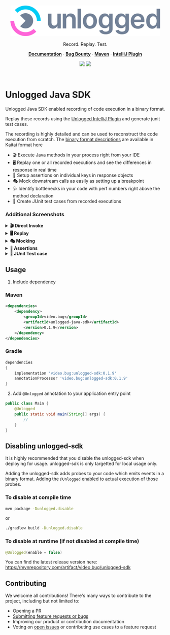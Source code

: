 <p align="center">
  <a href="https://www.unlogged.io/">
    <img src="static/background.svg" height="96">
  </a>
</p>

<p align="center">
  Record. Replay. Test. 
</p>

<p align="center">
  <a href="https://unloggedio.github.io/documentation/"><strong>Documentation</strong></a> ·
  <a href="https://www.unlogged.io/bug-bounty-program"><strong>Bug Bounty</strong></a> ·
  <a href="https://mvnrepository.com/artifact/video.bug/unlogged-sdk/"><strong>Maven</strong></a> ·
  <a href="https://plugins.jetbrains.com/plugin/18529-unlogged"><strong>IntelliJ Plugin</strong></a>
</p>
<p align="center">
  <a href="https://mvnrepository.com/artifact/video.bug/unlogged-sdk"><img src="https://img.shields.io/maven-central/v/video.bug/unlogged-sdk?style=for-the-badge" /></a>
  <a href="https://plugins.jetbrains.com/plugin/18529-unlogged"><img src="https://img.shields.io/jetbrains/plugin/v/18529-unlogged?style=for-the-badge" /></a>


  
</p>
<br/>


# Unlogged Java SDK

Unlogged Java SDK enabled recording of code execution in a binary format. 

Replay these records using the [Unlogged IntelliJ Plugin](https://plugins.jetbrains.com/plugin/18529-unlogged) and generate junit test cases.

The recording is highly detailed and can be used to reconstruct the code execution from scratch.
The [binary format descriptions](https://github.com/unloggedio/common/tree/master/src/main/kaitai) are available in Kaitai format here

- 🎬 Execute Java methods in your process right from your IDE
- 🖥️ Replay one or all recorded executions and see the differences in response in real time
- 🎯 Setup assertions on individual keys in response objects 
- 🎭 Mock downstream calls as easily as setting up a breakpoint
- 🩺 Identify bottlenecks in your code with perf numbers right above the method declaration
- 🦠 Create JUnit test cases from recorded executions

### Additional Screenshots

<details>
  <summary><b>🎬 Direct Invoke</b></summary>
  <img alt="Direct Invoke Java methods" src="./static/direct-invoke.png">
</details>
<details>
  <summary><b>🖥️ Replay</b></summary>
  <img alt="Replay history of code execution" src="./static/replay.png">
</details>
<details>
  <summary><b>🎭 Mocking</b></summary>
  <img alt="Mock downstream calls" src="./static/mocking.png">
</details>
<details>
  <summary><b>🎯 Assertions</b></summary>
  <img alt="Assertions in regression tests" src="./static/assertions.png">
</details>
<details>
  <summary><b>🦠 JUnit Test case</b></summary>
  <img alt="Generate junit test cases" src="./static/junit-test-case.png">
</details>


## Usage

1. Include dependency

### Maven
```xml
<dependencies>
    <dependency>
        <groupId>video.bug</groupId>
        <artifactId>unlogged-java-sdk</artifactId>
        <version>0.1.9</version>
    </dependency>
</dependencies>
```

### Gradle

```groovy
dependencies
{
    implementation 'video.bug:unlogged-sdk:0.1.9'
    annotationProcessor 'video.bug:unlogged-sdk:0.1.9'
}
```

2. Add `@Unlogged` annotation to your application entry point
```java
public class Main {
    @Unlogged
    public static void main(String[] args) {
        // 
    }
}
```

## Disabling unlogged-sdk

It is highly recommended that you disable the unlogged-sdk when deploying for usage. unlogged-sdk is only targetted 
for local usage only.

Adding the unlogged-sdk adds probes to your code which emits events in a binary format. Adding the `@Unlogged` 
enabled to actual execution of those probes.

### To disable at compile time

```bash
mvn package -Dunlogged.disable
```

or 

```bash
./gradlew build -Dunlogged.disable
```

### To disable at runtime (if not disabled at compile time)

```java
@Unlogged(enable = false)
```

You can find the latest release version here: https://mvnrepository.com/artifact/video.bug/unlogged-sdk


## Contributing

We welcome all contributions! There's many ways to contribute to the project,
including but not limited to:

- Opening a PR
- [Submitting feature requests or bugs](https://github.com/unloggedio/unlogged-sdk/issues/new)
- Improving our product or contribution documentation
- Voting on [open issues](https://github.com/unloggedio/unlogged-sdk/issues) or
  contributing use cases to a feature request
